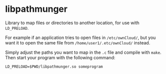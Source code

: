 # libpathmunger

Library to map files or directories to another location, for use with `LD_PRELOAD`.

For example if an application tries to open files in `/etc/ownCloud/`, but you want it
to open the same file from `/home/user1/.etc/ownCloud/` instead.

Simply adjust the paths you want to map in the `.c` file and compile with `make`.
Then start your program with the following command:

    LD_PRELOAD=$PWD/libpathmunger.so someprogram
